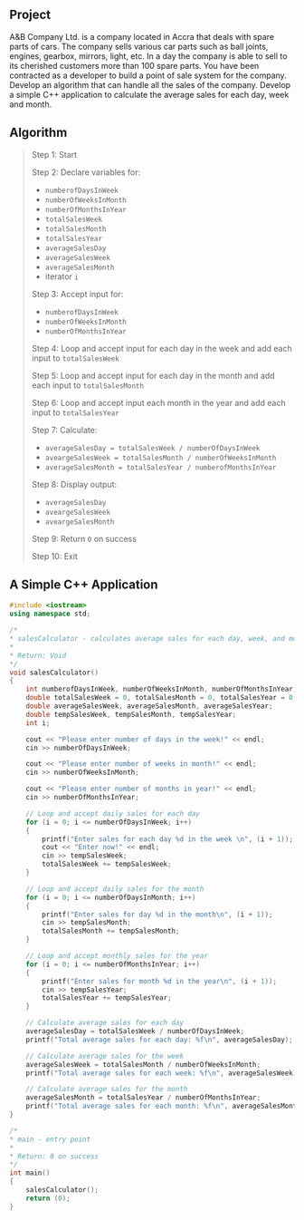 ## Project

A&B Company Ltd. is a company located in Accra that deals with spare parts of cars. The company sells various car parts such as ball joints, engines, gearbox, mirrors, light, etc. In a day the company is able to sell to its cherished customers more than 100 spare parts. You have been contracted as a developer to build a point of sale system for the company. Develop an algorithm that can handle all the sales of the company. Develop a simple C++ application to calculate the average sales for each day, week and month.

## Algorithm

> Step 1: Start
>
> Step 2: Declare variables for:
>   - `numberofDaysInWeek`
>   - `numberOfWeeksInMonth`
>   - `numberOfMonthsInYear`
>   - `totalSalesWeek`
>   - `totalSalesMonth`
>   - `totalSalesYear`
>   - `averageSalesDay`
>   - `averageSalesWeek`
>   - `averageSalesMonth`
>   - iterator `i`
>
> Step 3: Accept input for:
>
>   - `numberofDaysInWeek`
>   - `numberOfWeeksInMonth`
>   - `numberOfMonthsInYear`
>
> Step 4: Loop and accept input for each day in the week and add each input to `totalSalesWeek`
>
> Step 5: Loop and accept input for each day in the month and add each input to `totalSalesMonth`
>
> Step 6: Loop and accept input each month in the year and add each input to `totalSalesYear`
>
> Step 7: Calculate:
>
>   - `averageSalesDay = totalSalesWeek / numberOfDaysInWeek`
>   - `aveargeSalesWeek = totalSalesMonth / numberOfWeeksInMonth`
>   - `averageSalesMonth = totalSalesYear / numberofMonthsInYear`
>
> Step 8: Display output:
>
>   - `averageSalesDay`
>   - `aveargeSalesWeek`
>   - `aveargeSalesMonth`
>
> Step 9: Return `0` on success
>
> Step 10: Exit


## A Simple C++ Application

```cpp
#include <iostream>
using namespace std;

/*
* salesCalculator - calculates average sales for each day, week, and month
*
* Return: Void
*/
void salesCalculator()
{
    int numberofDaysInWeek, numberOfWeeksInMonth, numberOfMonthsInYear;
    double totalSalesWeek = 0, totalSalesMonth = 0, totalSalesYear = 0;
    double averageSalesWeek, averageSalesMonth, averageSalesYear;
    double tempSalesWeek, tempSalesMonth, tempSalesYear;
    int i;

    cout << "Please enter number of days in the week!" << endl;
    cin >> numberOfDaysInWeek;

    cout << "Please enter number of weeks in month!" << endl;
    cin >> numberOfWeeksInMonth;

    cout << "Please enter number of months in year!" << endl;
    cin >> numberOfMonthsInYear;

    // Loop and accept daily sales for each day
    for (i = 0; i <= numberOfDaysInWeek; i++)
    {
        printf("Enter sales for each day %d in the week \n", (i + 1));
        cout << "Enter now!" << endl;
        cin >> tempSalesWeek;
        totalSalesWeek += tempSalesWeek;
    }

    // Loop and accept daily sales for the month
    for (i = 0; i <= numberOfDaysInMonth; i++)
    {
        printf("Enter sales for day %d in the month\n", (i + 1));
        cin >> tempSalesMonth;
        totalSalesMonth += tempSalesMonth;
    }

    // Loop and accept monthly sales for the year
    for (i = 0; i <= numberOfMonthsInYear; i++)
    {
        printf("Enter sales for month %d in the year\n", (i + 1));
        cin >> tempSalesYear;
        totalSalesYear += tempSalesYear;
    }

    // Calculate average sales for each day
    averageSalesDay = totalSalesWeek / numberOfDaysInWeek;
    printf("Total average sales for each day: %f\n", averageSalesDay);

    // Calculate average sales for the week
    averageSalesWeek = totalSalesMonth / numberOfWeeksInMonth;
    printf("Total average sales for each week: %f\n", averageSalesWeek);

    // Calculate average sales for the month
    averageSalesMonth = totalSalesYear / numberOfMonthsInYear;
    printf("Total average sales for each month: %f\n", averageSalesMonth);
}

/*
* main - entry point
*
* Return: 0 on success
*/
int main()
{
    salesCalculator();
    return (0);
}
```